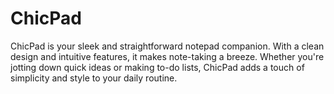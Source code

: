 # ChicPad
 ChicPad is your sleek and straightforward notepad companion. With a clean design and intuitive features, it makes note-taking a breeze. Whether you're jotting down quick ideas or making to-do lists, ChicPad adds a touch of simplicity and style to your daily routine. 
